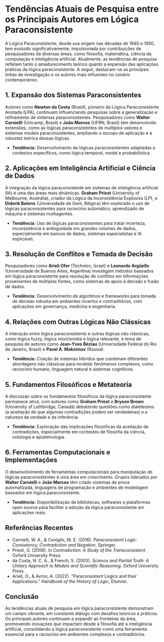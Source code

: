 
# Tendências Atuais de Pesquisa entre os Principais Autores em Lógica Paraconsistente

A Lógica Paraconsistente, desde sua origem nas décadas de 1940 e 1950, tem evoluído significativamente, impulsionada por contribuições de pesquisadores de diversas áreas, como filosofia, matemática, ciência da computação e inteligência artificial. Atualmente, as tendências de pesquisa refletem tanto o amadurecimento teórico quanto a expansão das aplicações práticas da lógica paraconsistente. A seguir, destacam-se as principais linhas de investigação e os autores mais influentes no cenário contemporâneo.

## 1. Expansão dos Sistemas Paraconsistentes

Autores como **Newton da Costa** (Brasil), pioneiro da Lógica Paraconsistente Anotada (LPA), continuam influenciando pesquisas sobre a generalização e refinamento de sistemas paraconsistentes. Pesquisadores como **Walter Carnielli** (Unicamp, Brasil) e **João Marcos** (UFRN, Brasil) têm desenvolvido extensões, como as lógicas paraconsistentes de múltiplos valores e sistemas modais paraconsistentes, ampliando o escopo de aplicação e a robustez teórica dessas lógicas.

- **Tendência:** Desenvolvimento de lógicas paraconsistentes adaptadas a contextos específicos, como lógica temporal, modal e probabilística.

## 2. Aplicações em Inteligência Artificial e Ciência de Dados

A integração da lógica paraconsistente em sistemas de inteligência artificial (IA) é uma das áreas mais dinâmicas. **Graham Priest** (University of Melbourne, Austrália), criador da Lógica da Inconsistência Explosiva (LP), e **Diderik Batens** (Universidade de Gent, Bélgica) têm explorado o uso de lógicas paraconsistentes para raciocínio automático, aprendizado de máquina e sistemas multiagentes.

- **Tendência:** Uso de lógicas paraconsistentes para tratar incerteza, inconsistência e ambiguidade em grandes volumes de dados, especialmente em bancos de dados, sistemas especialistas e IA explicável.

## 3. Resolução de Conflitos e Tomada de Decisão

Pesquisadores como **Arieli Ofer** (Technion, Israel) e **Leonardo Argüello** (Universidade de Buenos Aires, Argentina) investigam métodos baseados em lógica paraconsistente para resolução de conflitos em informações provenientes de múltiplas fontes, como sistemas de apoio à decisão e fusão de dados.

- **Tendência:** Desenvolvimento de algoritmos e frameworks para tomada de decisão robusta em ambientes incertos e contraditórios, com aplicações em governança, medicina e engenharia.

## 4. Relações com Outras Lógicas Não Clássicas

A interação entre lógica paraconsistente e outras lógicas não clássicas, como lógica fuzzy, lógica intuicionista e lógica relevante, é tema de pesquisa de autores como **Jean-Yves Béziau** (Universidade Federal do Rio de Janeiro, Brasil) e **Pavel A. Maksimov** (Rússia).

- **Tendência:** Criação de sistemas híbridos que combinam diferentes abordagens não clássicas para modelar fenômenos complexos, como raciocínio humano, linguagem natural e sistemas cognitivos.

## 5. Fundamentos Filosóficos e Metateoria

A discussão sobre os fundamentos filosóficos da lógica paraconsistente permanece ativa, com autores como **Graham Priest** e **Bryson Brown** (University of Lethbridge, Canadá) debatendo questões como dialeteísmo (a aceitação de que algumas contradições podem ser verdadeiras) e a natureza da verdade e da inferência.

- **Tendência:** Exploração das implicações filosóficas da aceitação de contradições, especialmente em contextos de filosofia da ciência, ontologia e epistemologia.

## 6. Ferramentas Computacionais e Implementações

O desenvolvimento de ferramentas computacionais para manipulação de lógicas paraconsistentes é uma área em crescimento. Grupos liderados por **Walter Carnielli** e **João Marcos** têm criado sistemas de prova automatizada, linguagens de programação e ambientes de modelagem baseados em lógica paraconsistente.

- **Tendência:** Disponibilização de bibliotecas, softwares e plataformas open source para facilitar a adoção da lógica paraconsistente em aplicações reais.



## Referências Recentes

- Carnielli, W. A., & Coniglio, M. E. (2016). *Paraconsistent Logic: Consistency, Contradiction and Negation*. Springer.
- Priest, G. (2006). *In Contradiction: A Study of the Transconsistent*. Oxford University Press.
- da Costa, N. C. A., & French, S. (2003). *Science and Partial Truth: A Unitary Approach to Models and Scientific Reasoning*. Oxford University Press.
- Arieli, O., & Avron, A. (2022). "Paraconsistent Logics and their Applications." *Handbook of the History of Logic*, Elsevier.



## Conclusão

As tendências atuais de pesquisa em lógica paraconsistente demonstram um campo vibrante, em constante diálogo com desafios teóricos e práticos. Os principais autores continuam a expandir as fronteiras da área, promovendo inovações que impactam desde a filosofia até a inteligência artificial, consolidando a lógica paraconsistente como uma ferramenta essencial para o raciocínio em ambientes complexos e contraditórios.


